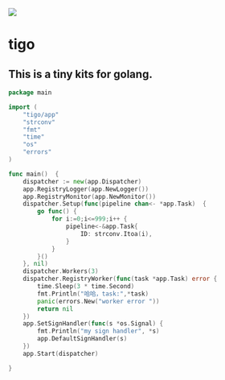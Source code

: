 ![](http://ww1.sinaimg.cn/large/7c998145ly1fte3roqfhij205k05k3yb.jpg)



# tigo
## This is a tiny kits for golang.



```go
package main

import (
	"tigo/app"
	"strconv"
	"fmt"
	"time"
	"os"
	"errors"
)

func main()  {
	dispatcher := new(app.Dispatcher)
	app.RegistryLogger(app.NewLogger())
	app.RegistryMonitor(app.NewMonitor())
	dispatcher.Setup(func(pipeline chan<- *app.Task)  {
		go func() {
			for i:=0;i<=999;i++ {
				pipeline<-&app.Task{
					ID: strconv.Itoa(i),
				}
			}
		}()
	}, nil)
	dispatcher.Workers(3)
	dispatcher.RegistryWorker(func(task *app.Task) error {
		time.Sleep(3 * time.Second)
		fmt.Println("哈哈，task:",*task)
		panic(errors.New("worker error "))
		return nil
	})
	app.SetSignHandler(func(s *os.Signal) {
		fmt.Println("my sign handler", *s)
		app.DefaultSignHandler(s)
	})
	app.Start(dispatcher)

}


```


